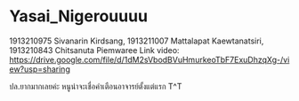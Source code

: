 # Yasai_Nigerouuuu

1913210975  Sivanarin Kirdsang,
1913211007  Mattalapat Kaewtanatsiri,
1913210843  Chitsanuta Piemwaree
Link video: https://drive.google.com/file/d/1dM2sVbodBVuHmurkeoTbF7ExuDhzqXg-/view?usp=sharing





ปล.ยากมากเลยค่ะ หนูน่าจะเชื่อคำเตือนอาจารย์ตั้งแต่แรก T^T
